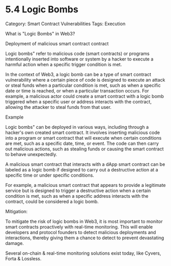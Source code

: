 # 5.4 Logic Bombs

Category: Smart Contract Vulnerabilities
Tags: Execution

What is "Logic Bombs" in Web3?

Deployment of malicious smart contract contract

Logic bombs" refer to malicious code (smart contracts) or programs intentionally inserted into software or system by a hacker to execute a harmful action when a specific trigger condition is met.

In the context of Web3, a logic bomb can be a type of smart contract vulnerability where a certain piece of code is designed to execute an attack or steal funds when a particular condition is met, such as when a specific date or time is reached, or when a particular transaction occurs. For example, a malicious actor could create a smart contract with a logic bomb triggered when a specific user or address interacts with the contract, allowing the attacker to steal funds from that user.

Example

Logic bombs" can be deployed in various ways, including through a hacker's own created smart contract. It involves inserting malicious code into a program or smart contract that will execute when certain conditions are met, such as a specific date, time, or event. The code can then carry out malicious actions, such as stealing funds or causing the smart contract to behave unexpectedly.

A malicious smart contract that interacts with a dApp smart contract can be labeled as a logic bomb if designed to carry out a destructive action at a specific time or under specific conditions. 

For example, a malicious smart contract that appears to provide a legitimate service but is designed to trigger a destructive action when a certain condition is met, such as when a specific address interacts with the contract, could be considered a logic bomb.

Mitigation:

To mitigate the risk of logic bombs in Web3, it is most important to monitor smart contracts proactively with real-time monitoring. This will enable developers and protocol founders to detect malicious deployments and interactions, thereby giving them a chance to detect to prevent devastating damage. 

Several on-chain & real-time monitoring solutions exist today, like Cyvers, Forta & Lossless.
